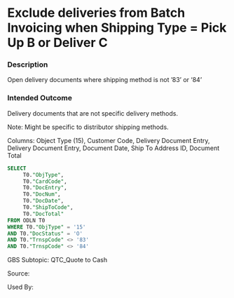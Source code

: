 # Exclude deliveries from Batch Invoicing when Shipping Type = Pick Up B  or Deliver C

### Description

​Open delivery documents where shipping method is not ’83’ or ‘84’

### Intended Outcome

​Delivery documents that are not specific delivery methods.


Note: Might be specific to distributor shipping methods.


Columns:
Object Type (15), Customer Code, Delivery Document Entry, Delivery Document Entry, Document Date, Ship To Address ID, Document Total


```sql
SELECT
	 T0."ObjType",
	 T0."CardCode",
	 T0."DocEntry",
	 T0."DocNum",
	 T0."DocDate",
	 T0."ShipToCode",
	 T0."DocTotal"
FROM ODLN T0
WHERE T0."ObjType" = '15'
AND T0."DocStatus" = 'O'
AND T0."TrnspCode" <> '83'
AND T0."TrnspCode" <> '84'
```

GBS Subtopic: QTC_Quote to Cash

Source:

Used By:
